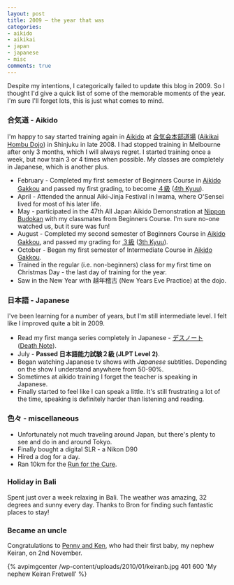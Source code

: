 ```yaml
---
layout: post
title: 2009 – the year that was
categories:
- aikido
- aikikai
- japan
- japanese
- misc
comments: true
---
```

Despite my intentions, I categorically failed to update this blog in 2009. So I thought I'd give a quick list of some of the memorable moments of the year. I'm sure I'll forget lots, this is just what comes to mind.

### 合気道 - Aikido

I'm happy to say started training again in [Aikido]({{root_url}}/2006/03/16/the-way-of-harmony/) at [合気会本部道場](http://www.aikikai.or.jp/jpn/index.htm) ([Aikikai Hombu Dojo](http://www.aikikai.or.jp/eng/index.htm)) in Shinjuku in late 2008. I had stopped training in Melbourne after only 3 months, which I will always regret. I started training once a week, but now train 3 or 4 times when possible. My classes are completely in Japanese, which is another plus.

+ February - Completed my first semester of Beginners Course in <a href="http://www.aikikai.or.jp/eng/hombu/academy.htm">Aikido Gakkou</a> and passed my first grading, to become <a href="http://www.aikikai.or.jp/jpn/shinsayoko.htm">４級</a> (<a href="http://www.aikikai.or.jp/eng/gradingsystem.htm">4th Kyuu</a>).
+ April - Attended the annual Aiki-Jinja Festival in Iwama, where O'Sensei lived for most of his later life.
+ May - participated in the 47th All Japan Aikido Demonstration at <a href="http://en.wikipedia.org/wiki/Nippon_Budokan">Nippon Budokan</a> with my classmates from Beginners Course. I'm sure no-one watched us, but it sure was fun!
+ August - Completed my second semester of Beginners Course in <a href="http://www.aikikai.or.jp/eng/hombu/academy.htm">Aikido Gakkou</a>, and passed my grading for <a href="http://www.aikikai.or.jp/jpn/shinsayoko.htm">３級</a> (<a href="http://www.aikikai.or.jp/eng/gradingsystem.htm">3th Kyuu</a>).
+ October - Began my first semester of Intermediate Course in <a href="http://www.aikikai.or.jp/eng/hombu/academy.htm">Aikido Gakkou</a>.
+ Trained in the regular (i.e. non-beginners) class for my first time on Christmas Day - the last day of training for the year.
+ Saw in the New Year with 越年稽古 (New Years Eve Practice) at the dojo.

### 日本語 - Japanese

I've been learning for a number of years, but I'm still intermediate level. I felt like I improved quite a bit in 2009.

+ Read my first manga series completely in Japanese - <a href="http://ja.wikipedia.org/wiki/DEATH_NOTE">デスノート</a>　(<a href="http://en.wikipedia.org/wiki/Death_Note">Death Note</a>).
+ July - __Passed 日本語能力試験２級 (JLPT Level 2)__.
+ Began watching Japanese tv shows with _Japanese_ subtitles. Depending on the show I understand anywhere from 50-90%.
+ Sometimes at aikido training I forget the teacher is speaking in Japanese.
+ Finally started to feel like I can speak a little. It's still frustrating a lot of the time, speaking is definitely harder than listening and reading.

### 色々 - miscellaneous

+ Unfortunately not much traveling around Japan, but there's plenty to see and do in and around Tokyo.
+ Finally bought a digital SLR - a Nikon D90
+ Hired a dog for a day.
+ Ran 10km for the <a href="http://www.runforthecure.org">Run for the Cure</a>.

### Holiday in Bali

Spent just over a week relaxing in Bali. The weather was amazing, 32 degrees and sunny every day. Thanks to Bron for finding such fantastic places to stay!

### Became an uncle

Congratulations to <a href="http://www.iceandrock.com/">Penny and Ken</a>, who had their first baby, my nephew Keiran, on 2nd November.
<!-- TODO -->
<a href="http://www.iceandrock.com/gallery2/main.php?g2_itemId=11501&"></a>
{% avpimgcenter /wp-content/uploads/2010/01/keiranb.jpg 401 600 'My nephew Keiran Fretwell' %}


